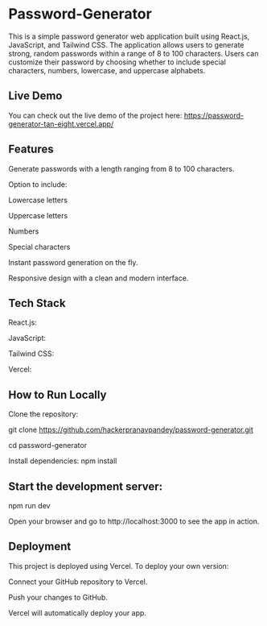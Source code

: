 # Password-Generator

This is a simple password generator web application built using React.js, JavaScript, and Tailwind CSS. The application allows users to generate strong, random passwords within a range of 8 to 100 characters. Users can customize their password by choosing whether to include special characters, numbers, lowercase, and uppercase alphabets.


## Live Demo

You can check out the live demo of the project here: https://password-generator-tan-eight.vercel.app/

## Features
Generate passwords with a length ranging from 8 to 100 characters.

Option to include:

Lowercase letters

Uppercase letters

Numbers

Special characters

Instant password generation on the fly.

Responsive design with a clean and modern interface.

## Tech Stack
 React.js: 
 
 JavaScript:
 
 Tailwind CSS:
 
 Vercel:

## How to Run Locally

Clone the repository:

git clone https://github.com/hackerpranavpandey/password-generator.git

cd password-generator

Install dependencies:  npm install

## Start the development server:

npm run dev

Open your browser and go to http://localhost:3000 to see the app in action.

## Deployment

This project is deployed using Vercel. To deploy your own version:

Connect your GitHub repository to Vercel.

Push your changes to GitHub.

Vercel will automatically deploy your app.

